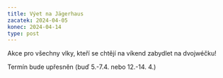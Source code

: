 ```yaml
---
title: Výet na Jägerhaus
zacatek: 2024-04-05
konec: 2024-04-14
type: post
---
```

Akce pro všechny vlky, kteří se chtějí na víkend zabydlet na dvojwéčku!

T﻿ermín bude upřesněn (buď 5.-7.4. nebo 12.-14. 4.)